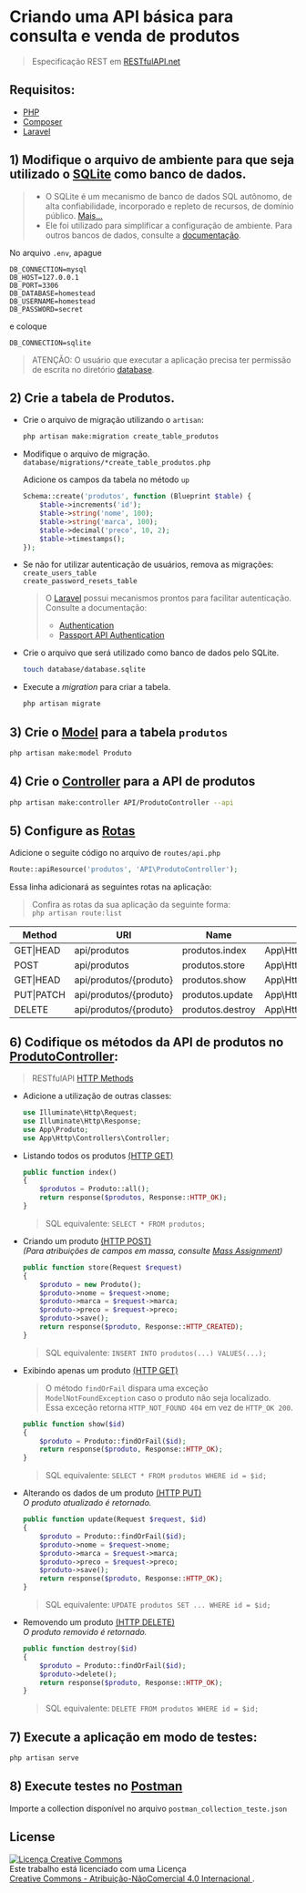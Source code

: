 # Criando uma API básica para consulta e venda de produtos

> Especificação REST em [RESTfulAPI.net](https://restfulapi.net)

## Requisitos:
- [PHP](https://secure.php.net/downloads.php)
- [Composer](https://getcomposer.org/download/)
- [Laravel](https://laravel.com/docs/5.6)

<!--  -->

## 1)   Modifique o arquivo de ambiente para que seja utilizado o [SQLite](https://laravel.com/docs/5.6/database) como banco de dados.
> - O SQLite é um mecanismo de banco de dados SQL autônomo, de alta confiabilidade, incorporado e repleto de recursos, de domínio público.
> [Mais...](https://www.sqlite.org/index.html)<br>
> - Ele foi utilizado para simplificar a configuração de ambiente.
> Para outros bancos de dados, consulte a [documentação](https://laravel.com/docs/5.6/database#introduction).

No arquivo `.env`, apague
```env
DB_CONNECTION=mysql
DB_HOST=127.0.0.1
DB_PORT=3306
DB_DATABASE=homestead
DB_USERNAME=homestead
DB_PASSWORD=secret
```
e coloque

```env
DB_CONNECTION=sqlite
```
> ATENÇÃO: O usuário que executar a aplicação precisa ter permissão de escrita no diretório [database](https://github.com/viniciuslj/exercicio-ce-ifes/tree/master/database).

<!--  -->

## 2)   Crie a tabela de Produtos.

- Crie o arquivo de migração utilizando o `artisan`:
    ```bash
    php artisan make:migration create_table_produtos
    ```

- Modifique o arquivo de migração.<br>
`database/migrations/*create_table_produtos.php`

    Adicione os campos da tabela no método `up`
    ```php
    Schema::create('produtos', function (Blueprint $table) {
        $table->increments('id');
        $table->string('nome', 100);
        $table->string('marca', 100);
        $table->decimal('preco', 10, 2);
        $table->timestamps();
    });
    ```

- Se não for utilizar autenticação de usuários, remova as migrações:
    `create_users_table`<br>
    `create_password_resets_table`<br>

    > O [Laravel](https://laravel.com) possui mecanismos prontos para facilitar autenticação. Consulte a documentação:
    > - [Authentication](https://laravel.com/docs/5.6/authentication)
    > - [Passport API Authentication](https://laravel.com/docs/5.6/passport)

- Crie o arquivo que será utilizado como banco de dados pelo SQLite.
    ```bash
    touch database/database.sqlite
    ```
- Execute a *migration* para criar a tabela.
    ```bash
    php artisan migrate
    ```

<!--  -->

## 3)   Crie o [Model](https://laravel.com/docs/5.6/eloquent#defining-models) para a tabela `produtos`
```bash
php artisan make:model Produto
```

<!--  -->

## 4)   Crie o [Controller]([documentação](https://laravel.com/docs/5.6/controllers)) para a API de produtos
```bash
php artisan make:controller API/ProdutoController --api
```

<!--  -->

## 5)   Configure as [Rotas](https://laravel.com/docs/5.6/routing)
Adicione o seguite código no arquivo de `routes/api.php`
```php
Route::apiResource('produtos', 'API\ProdutoController');
```
Essa linha adicionará as seguintes rotas na aplicação:
> Confira as rotas da sua aplicação da seguinte forma:<br>
> `php artisan route:list`

| Method    | URI                    | Name             | Action                                             | Middleware |
|-----------|------------------------|------------------|----------------------------------------------------|------------|
| GET\|HEAD | api/produtos           | produtos.index   | App\Http\Controllers\API\ProdutoController@index   | api        |
| POST      | api/produtos           | produtos.store   | App\Http\Controllers\API\ProdutoController@store   | api        |
| GET\|HEAD | api/produtos/{produto} | produtos.show    | App\Http\Controllers\API\ProdutoController@show    | api        |
| PUT\|PATCH| api/produtos/{produto} | produtos.update  | App\Http\Controllers\API\ProdutoController@update  | api        |
| DELETE    | api/produtos/{produto} | produtos.destroy | App\Http\Controllers\API\ProdutoController@destroy | api        |

<!--  -->

## 6)   Codifique os métodos da API de produtos no [ProdutoController](https://github.com/viniciuslj/exercicio-ce-ifes/blob/master/app/Http/Controllers/API/ProdutoController.php):

> RESTfulAPI [HTTP Methods](https://restfulapi.net/http-methods)

- Adicione a utilização de outras classes:
    ```php
    use Illuminate\Http\Request;
    use Illuminate\Http\Response;
    use App\Produto;
    use App\Http\Controllers\Controller;
    ```

- Listando todos os produtos [(HTTP GET)](https://restfulapi.net/http-methods/#get)
    ```php
    public function index()
    {
        $produtos = Produto::all();
        return response($produtos, Response::HTTP_OK);
    }
    ```
    > SQL equivalente: `SELECT * FROM produtos;`

- Criando um produto [(HTTP POST)](https://restfulapi.net/http-methods/#post)<br>
    *(Para atribuições de campos em massa, consulte [Mass Assignment](https://laravel.com/docs/5.6/eloquent#mass-assignment))*
    ```php
    public function store(Request $request)
    {
        $produto = new Produto();
        $produto->nome = $request->nome;
        $produto->marca = $request->marca;
        $produto->preco = $request->preco;
        $produto->save();
        return response($produto, Response::HTTP_CREATED);
    }
    ```
    > SQL equivalente: `INSERT INTO produtos(...) VALUES(...);`

- Exibindo apenas um produto [(HTTP GET)](https://restfulapi.net/http-methods/#get)<br>
    > O método `findOrFail` dispara uma exceção `ModelNotFoundException` caso o produto não seja localizado.<br>
    > Essa exceção retorna `HTTP_NOT_FOUND 404` em vez de `HTTP_OK 200`.
    ```php
    public function show($id)
    {
        $produto = Produto::findOrFail($id);
        return response($produto, Response::HTTP_OK);
    }
    ```
    > SQL equivalente: `SELECT * FROM produtos WHERE id = $id;`

- Alterando os dados de um produto [(HTTP PUT)](https://restfulapi.net/http-methods/#put)<br>
    *O produto atualizado é retornado.*
    ```php
    public function update(Request $request, $id)
    {
        $produto = Produto::findOrFail($id);
        $produto->nome = $request->nome;
        $produto->marca = $request->marca;
        $produto->preco = $request->preco;
        $produto->save();
        return response($produto, Response::HTTP_OK);
    }
    ```
    > SQL equivalente: `UPDATE produtos SET ... WHERE id = $id;`

- Removendo um produto [(HTTP DELETE)](https://restfulapi.net/http-methods/#delete)<br>
    *O produto removido é retornado.*
    ```php
    public function destroy($id)
    {
        $produto = Produto::findOrFail($id);
        $produto->delete();
        return response($produto, Response::HTTP_OK);
    }
    ```
    > SQL equivalente: `DELETE FROM produtos WHERE id = $id;`

<!--  -->

## 7)   Execute a aplicação em modo de testes:
```bash
php artisan serve
```

<!--  -->

## 8)   Execute testes no [Postman](https://www.getpostman.com)
Importe a collection disponível no arquivo `postman_collection_teste.json`

## License
<a rel="license" href="http://creativecommons.org/licenses/by-nc/4.0/">
    <img alt="Licença Creative Commons" style="border-width:0" src="https://i.creativecommons.org/l/by-nc/4.0/88x31.png" />
</a>
<br/>
Este trabalho está licenciado com uma Licença 
<br/>
<a rel="license" href="http://creativecommons.org/licenses/by-nc/4.0/">
    Creative Commons - Atribuição-NãoComercial 4.0 Internacional
</a>.
